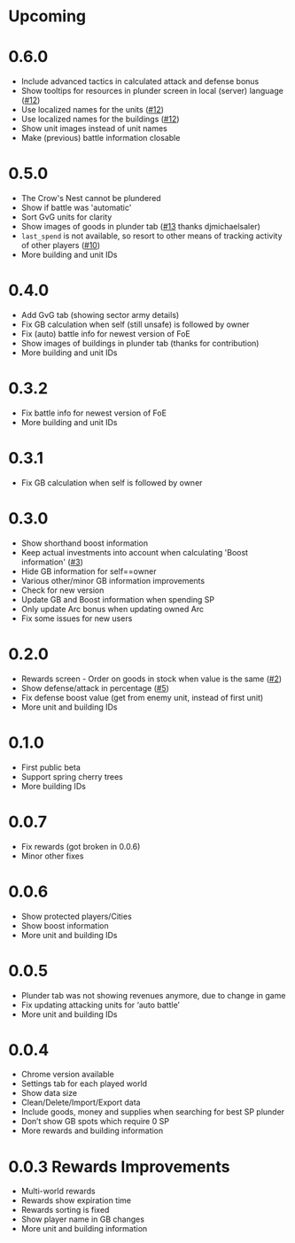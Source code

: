 # Upcoming

# 0.6.0
* Include advanced tactics in calculated attack and defense bonus
* Show tooltips for resources in plunder screen in local (server) language ([#12](https://github.com/veger/foei/issues/12))
* Use localized names for the units ([#12](https://github.com/veger/foei/issues/12))
* Use localized names for the buildings ([#12](https://github.com/veger/foei/issues/12))
* Show unit images instead of unit names
* Make (previous) battle information closable

# 0.5.0
* The Crow's Nest cannot be plundered
* Show if battle was 'automatic'
* Sort GvG units for clarity
* Show images of goods in plunder tab ([#13](https://github.com/veger/foei/issues/13) thanks djmichaelsaler)
* `last_spend` is not available, so resort to other means of tracking activity of other players ([#10](https://github.com/veger/foei/issues/10))
* More building and unit IDs

# 0.4.0
* Add GvG tab (showing sector army details)
* Fix GB calculation when self (still unsafe) is followed by owner
* Fix (auto) battle info for newest version of FoE
* Show images of buildings in plunder tab (thanks for contribution)
* More building and unit IDs

# 0.3.2
* Fix battle info for newest version of FoE
* More building and unit IDs

# 0.3.1
* Fix GB calculation when self is followed by owner

# 0.3.0
* Show shorthand boost information
* Keep actual investments into account when calculating 'Boost information' ([#3](https://github.com/veger/foei/issues/3))
* Hide GB information for self==owner
* Various other/minor GB information improvements
* Check for new version
* Update GB and Boost information when spending SP
* Only update Arc bonus when updating owned Arc
* Fix some issues for new users

# 0.2.0
* Rewards screen - Order on goods in stock when value is the same ([#2](https://github.com/veger/foei/issues/2))
* Show defense/attack in percentage ([#5](https://github.com/veger/foei/issues/5))
* Fix defense boost value (get from enemy unit, instead of first unit)
* More unit and building IDs

# 0.1.0
* First public beta
* Support spring cherry trees
* More building IDs

# 0.0.7
* Fix rewards (got broken in 0.0.6)
* Minor other fixes

# 0.0.6
* Show protected players/Cities
* Show boost information
* More unit and building IDs

# 0.0.5
* Plunder tab was not showing revenues anymore, due to change in game
* Fix updating attacking units for ‘auto battle’
* More unit and building IDs

# 0.0.4
* Chrome version available
* Settings tab for each played world
* Show data size
* Clean/Delete/Import/Export data
* Include goods, money and supplies when searching for best SP plunder
* Don’t show GB spots which require 0 SP
* More rewards and building information

# 0.0.3 Rewards Improvements
* Multi-world rewards
* Rewards show expiration time
* Rewards sorting is fixed
* Show player name in GB changes
* More unit and building information
